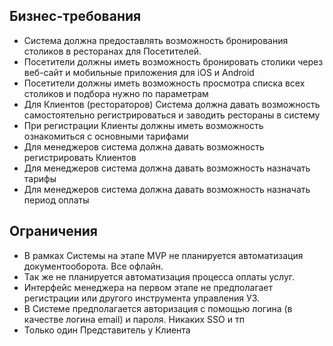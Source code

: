 ## Бизнес-требования

* Система должна предоставлять возможность бронирования столиков в ресторанах для Посетителей.
* Посетители должны иметь возможность бронировать столики через веб-сайт и мобильные приложения для iOS и Android
* Посетители должны иметь возможность просмотра списка всех столиков и подбора нужно по параметрам
* Для Клиентов (рестораторов) Система должна давать возможность самостоятельно регистрироваться и заводить рестораны в систему
* При регистрации Клиенты должны иметь возможность ознакомиться с основными тарифами
* Для менеджеров система должна давать возможность регистрировать Клиентов
* Для менеджеров система должна давать возможность назначать тарифы
* Для менеджеров система должна давать возможность назначать период оплаты

## Ограничения

* В рамках Системы на этапе MVP не планируется автоматизация документооборота. Все офлайн.
* Так же не планируется автоматизация процесса оплаты услуг.
* Интерфейс менеджера на первом этапе не предполагает регистрации или другого инструмента управления УЗ.
* В Системе предполагается авторизация с помощью логина (в качестве логина email) и пароля. Никаких SSO и тп
* Только один Представитель у Клиента